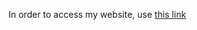 In order to access my website, use <a href="https://benjaminphelps.github.io" target="_blank">this link</a>


